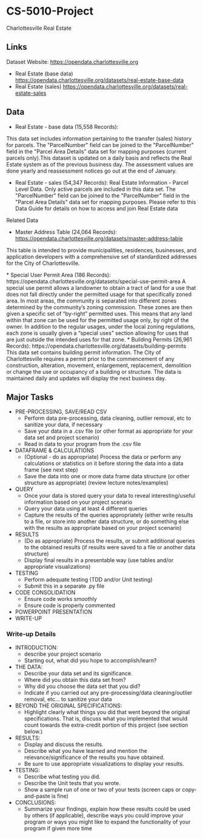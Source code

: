 # CS-5010-Project
Charlottesville Real Estate

## Links
Dataset Website: https://opendata.charlottesville.org
* Real Estate (base data) https://opendata.charlottesville.org/datasets/real-estate-base-data
* Real Estate (sales) https://opendata.charlottesville.org/datasets/real-estate-sales

## Data
* Real Estate - base data (15,558 Records): 
<p>This data set includes information pertaining to the transfer (sales) history for parcels. The "ParcelNumber" field can be joined to the "ParcelNumber" field in the "Parcel Area Details" data set for mapping purposes (current parcels only).This dataset is updated on a daily basis and reflects the Real Estate system as of the previous business day. The assessment values are done yearly and reassessment notices go out at the end of January.</p>

* Real Estate - sales (54,347 Records):
Real Estate Information - Parcel Level Data.  Only active parcels are included in this data set.  The "ParcelNumber" field can be joined to the "ParcelNumber" field in the "Parcel Area Details" data set for mapping purposes. Please refer to this Data Guide for details on how to access and join Real Estate data

Related Data
* Master Address Table (24,064 Records): https://opendata.charlottesville.org/datasets/master-address-table
<p>This table is intended to provide municipalities, residences, businesses, and application developers with a comprehensive set of standardized addresses for the City of Charlottesville.</p>
* Special User Permit Area (186 Records): https://opendata.charlottesville.org/datasets/special-use-permit-area
A special use permit allows a landowner to obtain a tract of land for a use that does not fall directly under the permitted usage for that specifically zoned area. In most areas, the community is separated into different zones determined by the community’s zoning commission. These zones are then given a specific set of “by-right” permitted uses. This means that any land within that zone can be used for the permitted usage only, by right of the owner. In addition to the regular usages, under the local zoning regulations, each zone is usually given a “special uses” section allowing for uses that are just outside the intended uses for that zone. 
* Building Permits (26,961 Records): https://opendata.charlottesville.org/datasets/building-permits
This data set contains building permit information.  The City of Charlottesville requires a permit prior to the commencement of any construction, alteration, movement, enlargement, replacement, demolition or change the use or occupancy of a building or structure. The data is maintained daily and updates will display the next business day.

## Major Tasks
* PRE-PROCESSING, SAVE/READ CSV
  * Perform data pre-processing, data cleaning, outlier removal, etc to sanitize your data, if necessary
  * Save your data in a .csv file (or other format as appropriate for your data set and project scenario)
  * Read in data to your program from the .csv file
* DATAFRAME & CALCULATIONS
  * (Optional - do as appropriate) Process the data or perform any calculations or statistics on it before storing the data into a data frame (see next step)
  * Save the data into one or more data frame data structure (or other structure as appropriate) (review lecture notes/examples)
* QUERY
  * Once your data is stored query your data to reveal interesting/useful information based on your project scenario
  * Query your data using at least 4 different queries
  * Capture the results of the queries appropriately (either write results to a file, or store into another data structure, or do something else with the results as appropriate based on your project scenario)
* RESULTS
  * (Do as appropriate) Process the results, or submit additional queries to the obtained results (if results were saved to a file or another data structure)
  * Display final results in a presentable way (use tables and/or appropriate visualizations)
* TESTING
  * Perform adequate testing (TDD and/or Unit testing)
  * Submit this in a separate .py file
* CODE CONSOLIDATION
  * Ensure code works smoothly
  * Ensure code is properly commented
* POWERPOINT PRESENTATION
* WRITE-UP

### Write-up Details
* INTRODUCTION:
  * describe your project scenario
  * Starting out, what did you hope to accomplish/learn?
* THE DATA: 
  * Describe your data set and its significance. 
  * Where did you obtain this data set from? 
  * Why did you choose the data set that you did? 
  * Indicate if you carried out any pre-processing/data cleaning/outlier removal, etc… to sanitize your data
* BEYOND THE ORIGINAL SPECIFICATIONS:
  * Highlight clearly what things you did that went beyond the original specifications. That is, discuss what you implemented that would count towards the extra-credit portion of this project (see section below.)
* RESULTS: 
  * Display and discuss the results. 
  * Describe what you have learned and mention the relevance/significance of the results you have obtained. 
  * Be sure to use appropriate visualizations to display your results.
* TESTING: 
  * Describe what testing you did. 
  * Describe the Unit tests that you wrote. 
  * Show a sample run of one or two of your tests (screen caps or copy-and-paste is fine)
* CONCLUSIONS: 
  * Summarize your findings, explain how these results could be used by others (if applicable), describe ways you could improve your program or ways you might like to expand the functionality of your program if given more time
